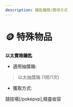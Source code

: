 ```yaml
---
description: 鑰匙種類/獲得方式
---
```


# 🪙 特殊物品

&#x20;**以太寶箱鑰匙**

* 適用抽獎箱:

> 以太抽獎箱 (1把/1次)

* 獲取方式:

&#x20;    競技場\[/pokepvp],精靈收容
